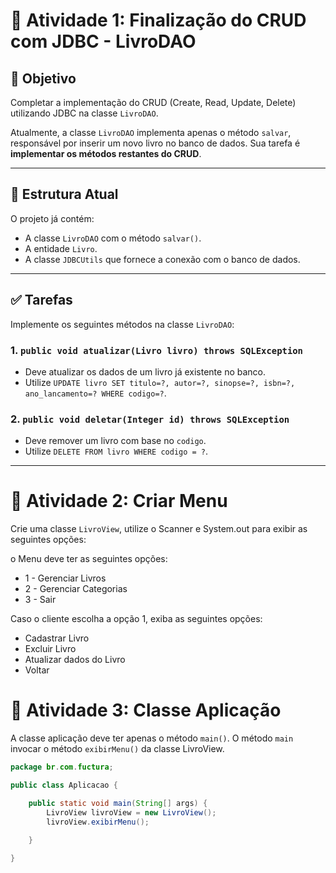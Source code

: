 # 📝 Atividade 1: Finalização do CRUD com JDBC - LivroDAO

## 🎯 Objetivo

Completar a implementação do CRUD (Create, Read, Update, Delete) utilizando JDBC na classe `LivroDAO`.

Atualmente, a classe `LivroDAO` implementa apenas o método `salvar`, responsável por inserir um novo livro no banco de dados. Sua tarefa é **implementar os métodos restantes do CRUD**.

---

## 📁 Estrutura Atual

O projeto já contém:

- A classe `LivroDAO` com o método `salvar()`.
- A entidade `Livro`.
- A classe `JDBCUtils` que fornece a conexão com o banco de dados.

---

## ✅ Tarefas

Implemente os seguintes métodos na classe `LivroDAO`:

### 1. `public void atualizar(Livro livro) throws SQLException`

- Deve atualizar os dados de um livro já existente no banco.
- Utilize `UPDATE livro SET titulo=?, autor=?, sinopse=?, isbn=?, ano_lancamento=? WHERE codigo=?`.

### 2. `public void deletar(Integer id) throws SQLException`

- Deve remover um livro com base no `codigo`.
- Utilize `DELETE FROM livro WHERE codigo = ?`.

---

# 📝 Atividade 2: Criar Menu

Crie uma classe `LivroView`, utilize o Scanner e System.out para exibir as seguintes opções:

o Menu deve ter as seguintes opções:

- 1 - Gerenciar Livros
- 2 - Gerenciar Categorias
- 3 - Sair

Caso o cliente escolha a opção 1, exiba as seguintes opções:

- Cadastrar Livro
- Excluir Livro
- Atualizar dados do Livro
- Voltar

# 🧪 Atividade 3: Classe Aplicação

A classe aplicação deve ter apenas o método `main()`. O método `main` invocar o método `exibirMenu()` da classe LivroView. 

```java
package br.com.fuctura;

public class Aplicacao {

	public static void main(String[] args) {
		LivroView livroView = new LivroView();
		livroView.exibirMenu();
		
	}

}
```
